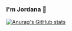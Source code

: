 ### I'm Jordana 👋

[![Anurag's GitHub stats](https://github-readme-stats.vercel.app/api?username=jordanaalvesc1)](https://github.com/jordanaalvesc1/github-readme-stats)



